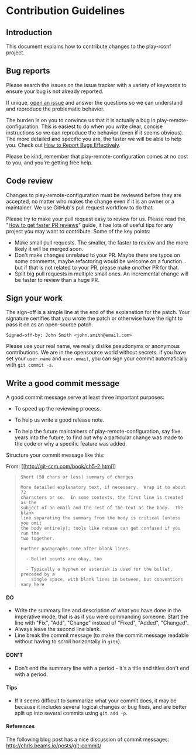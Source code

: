 # Contribution Guidelines

## Introduction

This document explains how to contribute changes to the play-rconf project.




## Bug reports

Please search the issues on the issue tracker with a variety of keywords to
ensure your bug is not already reported.

If unique, [open an issue](https://github.com/play-rconf/play-rconf-http/issues) and answer the questions
so we can understand and reproduce the problematic behavior.

The burden is on you to convince us that it is actually a bug in
play-remote-configuration. This is easiest to do when you write clear, concise
instructions so we can reproduce the behavior (even if it seems obvious). The
more detailed and specific you are, the faster we will be able to help you.
Check out [How to Report Bugs Effectively](https://www.chiark.greenend.org.uk/~sgtatham/bugs.html).

Please be kind, remember that play-remote-configuration comes at no cost to you,
and you're getting free help.




## Code review

Changes to play-remote-configuration must be reviewed before they are accepted,
no matter who makes the change even if it is an owner or a maintainer. We use
GitHub's pull request workflow to do that.

Please try to make your pull request easy to review for us. Please read the
"[How to get faster PR reviews](https://github.com/kubernetes/community/blob/master/contributors/guide/pull-requests.md)" guide, it has lots of
useful tips for any project you may want to contribute. Some of the key points:

* Make small pull requests. The smaller, the faster to review and the more
  likely it will be merged soon.
* Don't make changes unrelated to your PR. Maybe there are typos on some
  comments, maybe refactoring would be welcome on a function... but if that
  is not related to your PR, please make *another* PR for that.
* Split big pull requests in multiple small ones. An incremental change will
  be faster to review than a huge PR.




## Sign your work

The sign-off is a simple line at the end of the explanation for the patch. Your
signature certifies that you wrote the patch or otherwise have the right to pass
it on as an open-source patch.

```
Signed-off-by: John Smith <john.smith@email.com>
```

Please use your real name, we really dislike pseudonyms or anonymous
contributions. We are in the opensource world without secrets. If you have set
your `user.name` and `user.email`, you can sign your commit automatically
with `git commit -s`.




## Write a good commit message

A good commit message serve at least three important purposes:

* To speed up the reviewing process.

* To help us write a good release note.

* To help the future maintainers of play-remote-configuration, say five years
  into the future, to find out why a particular change was made to the code or
  why a specific feature was added.

Structure your commit message like this:

From: [[http://git-scm.com/book/ch5-2.html]]

> ```
> Short (50 chars or less) summary of changes
>
> More detailed explanatory text, if necessary.  Wrap it to about 72
> characters or so.  In some contexts, the first line is treated as the
> subject of an email and the rest of the text as the body.  The blank
> line separating the summary from the body is critical (unless you omit
> the body entirely); tools like rebase can get confused if you run the
> two together.
>
> Further paragraphs come after blank lines.
>
>   - Bullet points are okay, too
>
>   - Typically a hyphen or asterisk is used for the bullet, preceded by a
>     single space, with blank lines in between, but conventions vary here
> ```

#### DO
* Write the summary line and description of what you have done in the imperative
  mode, that is as if you were commanding someone. Start the line with "Fix",
  "Add", "Change" instead of "Fixed", "Added", "Changed".
* Always leave the second line blank.
* Line break the commit message (to make the commit message readable without
  having to scroll horizontally in `gitk`).

#### DON'T
* Don't end the summary line with a period - it's a title and titles don't end
  with a period.

#### Tips
* If it seems difficult to summarize what your commit does, it may be because
  it includes several logical changes or bug fixes, and are better split up
  into several commits using `git add -p`.

#### References
The following blog post has a nice discussion of commit messages:
http://chris.beams.io/posts/git-commit/
